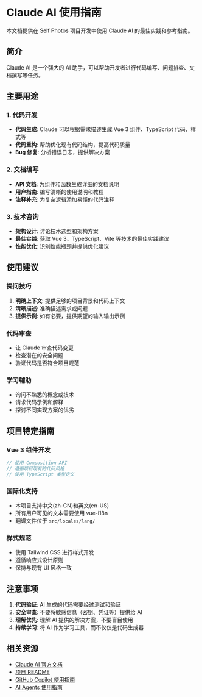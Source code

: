 # Claude AI 使用指南

本文档提供在 Self Photos 项目开发中使用 Claude AI 的最佳实践和参考指南。

## 简介

Claude AI 是一个强大的 AI 助手，可以帮助开发者进行代码编写、问题排查、文档撰写等任务。

## 主要用途

### 1. 代码开发

- **代码生成**: Claude 可以根据需求描述生成 Vue 3 组件、TypeScript 代码、样式等
- **代码重构**: 帮助优化现有代码结构，提高代码质量
- **Bug 修复**: 分析错误日志，提供解决方案

### 2. 文档编写

- **API 文档**: 为组件和函数生成详细的文档说明
- **用户指南**: 编写清晰的使用说明和教程
- **注释补充**: 为复杂逻辑添加易懂的代码注释

### 3. 技术咨询

- **架构设计**: 讨论技术选型和架构方案
- **最佳实践**: 获取 Vue 3、TypeScript、Vite 等技术的最佳实践建议
- **性能优化**: 识别性能瓶颈并提供优化建议

## 使用建议

### 提问技巧

1. **明确上下文**: 提供足够的项目背景和代码上下文
2. **清晰描述**: 准确描述需求或问题
3. **提供示例**: 如有必要，提供期望的输入输出示例

### 代码审查

- 让 Claude 审查代码变更
- 检查潜在的安全问题
- 验证代码是否符合项目规范

### 学习辅助

- 询问不熟悉的概念或技术
- 请求代码示例和解释
- 探讨不同实现方案的优劣

## 项目特定指南

### Vue 3 组件开发

```typescript
// 使用 Composition API
// 遵循项目现有的代码风格
// 使用 TypeScript 类型定义
```

### 国际化支持

- 本项目支持中文(zh-CN)和英文(en-US)
- 所有用户可见的文本需要使用 vue-i18n
- 翻译文件位于 `src/locales/lang/`

### 样式规范

- 使用 Tailwind CSS 进行样式开发
- 遵循响应式设计原则
- 保持与现有 UI 风格一致

## 注意事项

1. **代码验证**: AI 生成的代码需要经过测试和验证
2. **安全审查**: 不要将敏感信息（密钥、凭证等）提供给 AI
3. **理解优先**: 理解 AI 提供的解决方案，不要盲目使用
4. **持续学习**: 将 AI 作为学习工具，而不仅仅是代码生成器

## 相关资源

- [Claude AI 官方文档](https://www.anthropic.com/claude)
- [项目 README](./README.md)
- [GitHub Copilot 使用指南](./COPILOT.md)
- [AI Agents 使用指南](./AGENTS.md)
